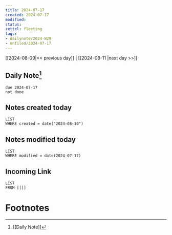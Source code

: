 ```yaml
---
title: 2024-07-17
created: 2024-07-17
modified: 
status:
zettel: fleeting
tags: 
- dailynote/2024-W29 
- unfiled/2024-07-17
---
```


[[2024-08-09|<< previous day]] | [[2024-08-11 |next day >>]]

## Daily Note[^1]
```tasks
due 2024-07-17
not done
```
## Notes created today
```dataview
LIST
WHERE created = date("2024-08-10")
```
## Notes modified today
```dataview
LIST
WHERE modified = date(2024-07-17)
```
## Incoming Link
```dataview
LIST
FROM [[]]
```
# Footnotes

[^1]: [[Daily Note]]